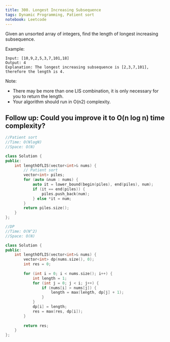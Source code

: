 ```yaml
---
title: 300. Longest Increasing Subsequence
tags: Dynamic Programming, Patient sort
notebook: Leetcode
---
```


Given an unsorted array of integers, find the length of longest increasing subsequence.

Example:
```
Input: [10,9,2,5,3,7,101,18]
Output: 4 
Explanation: The longest increasing subsequence is [2,3,7,101], therefore the length is 4. 
```
Note:

- There may be more than one LIS combination, it is only necessary for you to return the length.
- Your algorithm should run in O(n2) complexity.
  
Follow up: Could you improve it to O(n log n) time complexity?
----------

```c++
//Patient sort
//Time: O(NlogN)
//Space: O(N)

class Solution {
public:
    int lengthOfLIS(vector<int>& nums) {
        // Patient sort
        vector<int> piles;
        for (auto &num : nums) {
            auto it = lower_bound(begin(piles), end(piles), num);
            if (it == end(piles)) {
                piles.push_back(num);
            } else *it = num;
        }
        return piles.size();
    }
};
```
```c++
//DP
//Time: O(N^2)
//Space: O(N)

class Solution {
public:
    int lengthOfLIS(vector<int>& nums) {
        vector<int> dp(nums.size(), 0);
        int res = 0;
        
        for (int i = 0; i < nums.size(); i++) {
            int length = 1;
            for (int j = 0; j < i; j++) {
                if (nums[i] > nums[j]) {
                    length = max(length, dp[j] + 1);
                }
            }
            dp[i] = length;
            res = max(res, dp[i]);
        }
        
        return res;
    }
};
```